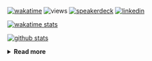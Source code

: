 [![wakatime](https://wakatime.com/badge/user/ddf27f94-292a-4343-b7eb-1143a4c6cf87.svg)](https://wakatime.com/@ddf27f94-292a-4343-b7eb-1143a4c6cf87)
![views](https://komarev.com/ghpvc/?username=chck&color=blueviolet)
[![speakerdeck](https://img.shields.io/badge/Speaker_Deck-chck-8a2be2?style=flat-square&logo=speaker-deck)](https://speakerdeck.com/chck)
[![linkedin](https://img.shields.io/badge/LinkedIn-chck-8a2be2?style=flat-square&logo=linkedin)](https://www.linkedin.com/in/chck/)

[![wakatime stats](https://github-readme-stats-nine-umber-51.vercel.app/api/wakatime?username=chck&layout=compact&count_private=true&hide_title=true&hide=Other&theme=buefy&langs_count=14)](https://wakatime.com/@chck?rank=me)

[![github stats](https://github-readme-stats-nine-umber-51.vercel.app/api?username=chck&count_private=true&show_icons=true&hide_title=true&theme=buefy)](https://github.com/anuraghazra/github-readme-stats)

<details>
  <summary><b>Read more</b></summary>
  <br>

  <!--START_SECTION:waka-->
**🐱 My GitHub Data** 

> 📦 132.7 kB Used in GitHub's Storage 
 > 
> 🏆 652 Contributions in the Year 2025
 > 
> 💼 Opted to Hire
 > 
> 📜 133 Public Repositories 
 > 
> 🔑 24 Private Repositories 
 > 
**I'm a Night 🦉** 

```text
🌞 Morning                1513 commits        █████░░░░░░░░░░░░░░░░░░░░   18.22 % 
🌆 Daytime                2439 commits        ███████░░░░░░░░░░░░░░░░░░   29.36 % 
🌃 Evening                2303 commits        ███████░░░░░░░░░░░░░░░░░░   27.73 % 
🌙 Night                  2051 commits        ██████░░░░░░░░░░░░░░░░░░░   24.69 % 
```
📅 **I'm Most Productive on Thursday** 

```text
Monday                   1457 commits        ████░░░░░░░░░░░░░░░░░░░░░   17.54 % 
Tuesday                  1365 commits        ████░░░░░░░░░░░░░░░░░░░░░   16.43 % 
Wednesday                1578 commits        █████░░░░░░░░░░░░░░░░░░░░   19.00 % 
Thursday                 1779 commits        █████░░░░░░░░░░░░░░░░░░░░   21.42 % 
Friday                   901 commits         ███░░░░░░░░░░░░░░░░░░░░░░   10.85 % 
Saturday                 521 commits         ██░░░░░░░░░░░░░░░░░░░░░░░   06.27 % 
Sunday                   705 commits         ██░░░░░░░░░░░░░░░░░░░░░░░   08.49 % 
```


📊 **This Week I Spent My Time On** 

```text
💬 Programming Languages: 
Other                    12 hrs 33 mins      ████████████████████░░░░░   78.31 % 
Python                   1 hr 22 mins        ██░░░░░░░░░░░░░░░░░░░░░░░   08.53 % 
Rust                     1 hr 21 mins        ██░░░░░░░░░░░░░░░░░░░░░░░   08.45 % 
Bash                     35 mins             █░░░░░░░░░░░░░░░░░░░░░░░░   03.67 % 
Ruby                     6 mins              ░░░░░░░░░░░░░░░░░░░░░░░░░   00.68 % 

🔥 Editors: 
Chrome                   14 hrs 58 mins      ███████████████████████░░   93.28 % 
RustRover                43 mins             █░░░░░░░░░░░░░░░░░░░░░░░░   04.56 % 
PyCharm                  13 mins             ░░░░░░░░░░░░░░░░░░░░░░░░░   01.40 % 
Neovim                   7 mins              ░░░░░░░░░░░░░░░░░░░░░░░░░   00.73 % 
Zed                      0 secs              ░░░░░░░░░░░░░░░░░░░░░░░░░   00.02 % 
```

**I Mostly Code in Python** 

```text
Python                   47 repos            ████████░░░░░░░░░░░░░░░░░   33.57 % 
Jupyter Notebook         19 repos            ███░░░░░░░░░░░░░░░░░░░░░░   13.57 % 
Ruby                     11 repos            ██░░░░░░░░░░░░░░░░░░░░░░░   07.86 % 
HCL                      6 repos             █░░░░░░░░░░░░░░░░░░░░░░░░   04.29 % 
TypeScript               6 repos             █░░░░░░░░░░░░░░░░░░░░░░░░   04.29 % 
```



**Timeline**

![Lines of Code chart](https://raw.githubusercontent.com/chck/chck/main/assets/bar_graph.png)


 Last Updated on 2025-08-14 02:18 UTC
<!--END_SECTION:waka-->
</details>

